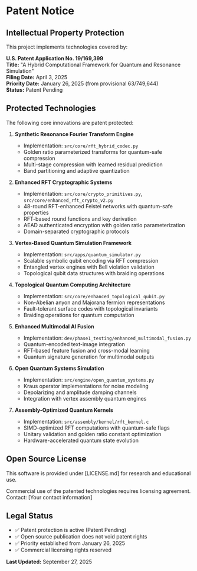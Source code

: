# Patent Notice

## Intellectual Property Protection

This project implements technologies covered by:

**U.S. Patent Application No. 19/169,399**  
**Title:** "A Hybrid Computational Framework for Quantum and Resonance Simulation"  
**Filing Date:** April 3, 2025  
**Priority Date:** January 26, 2025 (from provisional 63/749,644)  
**Status:** Patent Pending

## Protected Technologies

The following core innovations are patent protected:

1. **Synthetic Resonance Fourier Transform Engine**
   - Implementation: `src/core/rft_hybrid_codec.py`
   - Golden ratio parameterized transforms for quantum-safe compression
   - Multi-stage compression with learned residual prediction
   - Band partitioning and adaptive quantization

2. **Enhanced RFT Cryptographic Systems**
   - Implementation: `src/core/crypto_primitives.py`, `src/core/enhanced_rft_crypto_v2.py`
   - 48-round RFT-enhanced Feistel networks with quantum-safe properties
   - RFT-based round functions and key derivation
   - AEAD authenticated encryption with golden ratio parameterization
   - Domain-separated cryptographic protocols

3. **Vertex-Based Quantum Simulation Framework**
   - Implementation: `src/apps/quantum_simulator.py`
   - Scalable symbolic qubit encoding via RFT compression
   - Entangled vertex engines with Bell violation validation
   - Topological qubit data structures with braiding operations

4. **Topological Quantum Computing Architecture**
   - Implementation: `src/core/enhanced_topological_qubit.py`
   - Non-Abelian anyon and Majorana fermion representations
   - Fault-tolerant surface codes with topological invariants
   - Braiding operations for quantum computation

5. **Enhanced Multimodal AI Fusion**
   - Implementation: `dev/phase1_testing/enhanced_multimodal_fusion.py`
   - Quantum-encoded text-image integration
   - RFT-based feature fusion and cross-modal learning
   - Quantum signature generation for multimodal outputs

6. **Open Quantum Systems Simulation**
   - Implementation: `src/engine/open_quantum_systems.py`
   - Kraus operator implementations for noise modeling
   - Depolarizing and amplitude damping channels
   - Integration with vertex assembly quantum engines

7. **Assembly-Optimized Quantum Kernels**
   - Implementation: `src/assembly/kernel/rft_kernel.c`
   - SIMD-optimized RFT computations with quantum-safe flags
   - Unitary validation and golden ratio constant optimization
   - Hardware-accelerated quantum state evolution

## Open Source License

This software is provided under [LICENSE.md] for research and educational use.

Commercial use of the patented technologies requires licensing agreement.
Contact: [Your contact information]

## Legal Status

- ✅ Patent protection is active (Patent Pending)
- ✅ Open source publication does not void patent rights
- ✅ Priority established from January 26, 2025
- ✅ Commercial licensing rights reserved

**Last Updated:** September 27, 2025